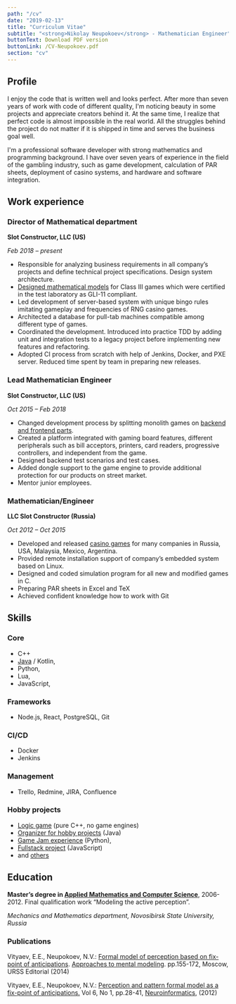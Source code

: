 ```yaml
---
path: "/cv"
date: "2019-02-13"
title: "Curriculum Vitae"
subtitle: "<strong>Nikolay Neupokoev</strong> - Mathematician Engineer"
buttonText: Download PDF version
buttonLink: /CV-Neupokoev.pdf
section: "cv"
---
```


## Profile

I enjoy the code that is written well and looks perfect.
After more than seven years of work with code of different quality, I'm noticing beauty in some projects and appreciate creators behind it.
At the same time, I realize that perfect code is almost impossible in the real world.
All the struggles behind the project do not matter if it is shipped in time and serves the business goal well.

I'm a professional software developer with strong mathematics and
programming background. I have over seven years of experience in the field
of the gambling industry, such as game development, calculation of PAR
sheets, deployment of casino systems, and hardware and software
integration.


## Work experience

### Director of Mathematical department

**Slot Constructor, LLC (US)**

_Feb 2018 – present_

- Responsible for analyzing business requirements in all company’s projects and define technical project specifications. Design system architecture.
- [Designed mathematical models](/slot-mathematician/ideas) for Class III games which were certified in the test laboratory as GLI-11 compliant.
- Led development of server-based system with unique bingo rules imitating gameplay and frequencies of RNG casino games.
- Architected a database for pull-tab machines compatible among different type of games.
- Coordinated the development. Introduced into practice TDD by adding unit and integration tests to a legacy project before implementing new features and refactoring.
- Adopted CI process from scratch with help of Jenkins, Docker, and PXE server. Reduced time spent by team in preparing new releases.

### Lead Mathematician Engineer

**Slot Constructor, LLC (US)**

_Oct 2015 – Feb 2018_

- Changed development process by splitting monolith games on [backend and frontend parts](/projects/postcatolyptica).
- Created a platform integrated with gaming board features, different peripherals such as bill acceptors, printers, card readers, progressive controllers, and independent from the game.
- Designed backend test scenarios and test cases.
- Added dongle support to the game engine to provide additional protection for our products on street market.
- Mentor junior employees.

### Mathematician/Engineer

**LLC Slot Constructor (Russia)**

_Oct 2012 – Oct 2015_

- Developed and released [casino games](/idea-generator) for many companies in Russia, USA, Malaysia, Mexico, Argentina.
- Provided remote installation support of company’s embedded system based on Linux.
- Designed and coded simulation program for all new and modified games in C.
- Preparing PAR sheets in Excel and TeX
- Achieved confident knowledge how to work with Git

## Skills

### Core

- C++
- [Java](/gamedev/java) / Kotlin,
- Python,
- Lua,
- JavaScript,

### Frameworks

- Node.js, React, PostgreSQL, Git

### CI/CD

- Docker
- Jenkins

### Management

- Trello, Redmine, JIRA, Confluence

### Hobby projects

- [Logic game](/gamedev/overload-game) (pure C++, no game engines)
- [Organizer for hobby projects](/projects/pet-project-navigator) (Java)
- [Game Jam experience](/gamedev/pyroguelike) (Python),
- [Fullstack project](/projects/postcatolyptica) (JavaScript)
- and [others](/projects)

## Education

**Master’s degree in [Applied Mathematics and Computer Science](/science)**, 2006-2012.
Final qualification work “Modeling the active perception”.

_Mechanics and Mathematics department, Novosibirsk State University, Russia_

### Publications

Vityaev, E.E., Neupokoev, N.V.: [Formal model of perception based on fix-point of anticipations](http://www.math.nsc.ru/AP/ScientificDiscovery/PDF/model_of_perception_sbornik.pdf). [Approaches to mental modeling](http://urss.ru/cgi-bin/db.pl?lang=en&blang=en&page=Book&id=257246). pp.155-172, Moscow, URSS Editorial (2014)

Vityaev, E.E., Neupokoev, N.V.: [Perception and pattern formal model as a fix-point of anticipations.](http://www.niisi.ru/iont/ni/Journal/V6/N1/VityaevNeupokoev_A.pdf) Vol 6, No 1, pp.28-41, [Neuroinformatics](https://www.niisi.ru/iont/ni/Journal/),  (2012)
